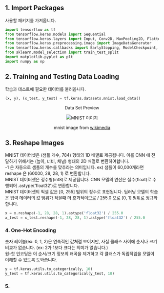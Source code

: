 ## 1. Import Packages
사용할 패키지를 가져옵니다.
```python
import tensorflow as tf
from tensorflow.keras.models import Sequential
from tensorflow.keras.layers import Input, Conv2D, MaxPooling2D, Flatten, Dense, Dropout
from tensorflow.keras.preprocessing.image import ImageDataGenerator
from tensorflow.keras.callbacks import EarlyStopping, ModelCheckpoint, TensorBoard
from sklearn.model_selection import train_test_split
import matplotlib.pyplot as plt
import numpy as np
```

## 2. Training and Testing Data Loading
학습과 테스트에 필요한 데이터를 불러옵니다.

```python
(x, y), (x_test, y_test) = tf.keras.datasets.mnist.load_data()
```

<p align="center">Data Set Preview</p>

<p align="center">
  <img src="https://upload.wikimedia.org/wikipedia/commons/2/27/MnistExamples.png" alt="MNIST 이미지">
</p>

<p align="center">
  mnist image from <a href="https://commons.wikimedia.org/wiki/File:MnistExamples.png">wikimedia</a>
</p>

## 3. Reshape Images
MNIST 데이터셋은 (샘플 개수, 784) 형태의 1D 배열로 제공됩니다. 이를 CNN 에 전달하기 위해서는 (높이, 너비, 채널) 형태의 2D 배열로 변환하여합니다.  
-1 은 자동으로 샘플의 개수를 맞추라는 의미입니다. ex) 샘플이 60,000개라면 reshape 은 (60000, 28, 28, 1) 로 변환합니다.  
MNIST 데이터셋은 정수형(int8)로 제공됩니다. CNN 모델의 연산은 실수(float)로 수행되어 .astype('float32')로 변환합니다.  
MNIST 데이터셋의 픽셀 값은 [0, 255] 범위의 정수로 표현됩니다. 딥러닝 모델의 학습은 입력 데이터의 값 범위가 작을때 더 효과적이므로 
/ 255.0 으로 [0, 1] 범위로 정규화 합니다.

```python
x = x.reshape(-1, 28, 28, 1).astype('float32') / 255.0
x_test = x_test.reshape(-1, 28, 28, 1).astype('float32') / 255.0

```

### 4. One-Hot Encoding
숫자 레이블(ex: 0, 1, 2)은 연속적인 값처럼 보이지만, 사실 클래스 사이에 순서나 크기 비교가 없습니다. (ex: 2가 1보다 크다는 의미가 없습니다.)  
원-핫 인코딩은 이 순서/크기 정보의 왜곡을 제거하고 각 클래스가 독립적임을 모델이 이해할 수 있도록 도와줍니다.

```python
y = tf.keras.utils.to_categorical(y, 10)
y_test = tf.keras.utils.to_categorical(y_test, 10)
```

### 5. 
